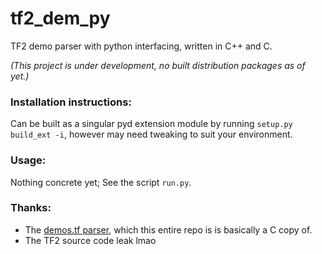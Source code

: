 # tf2_dem_py
TF2 demo parser with python interfacing, written in C++ and C.

_(This project is under development, no built distribution packages as of yet.)_

### Installation instructions:
Can be built as a singular pyd extension module by running `setup.py build_ext -i`, however may need tweaking to suit your environment.

### Usage:
Nothing concrete yet; See the script `run.py`.

### Thanks:
 * The [demos.tf parser](https://www.github.com/demostf/parser), which this entire repo is is basically a C copy of.
 * The TF2 source code leak lmao

